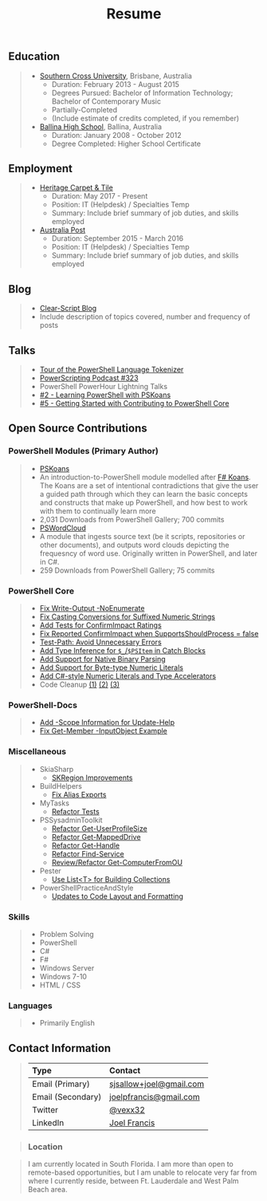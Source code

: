 ﻿---
layout: post
title: Resume
permalink: /resume/
---

## Education

> - [Southern Cross University](https://www.scu.edu.au/), Brisbane, Australia
>   - Duration: February 2013 - August 2015
>   - Degrees Pursued: Bachelor of Information Technology; Bachelor of Contemporary Music
>   - Partially-Completed
>   - (Include estimate of credits completed, if you remember)
> - [Ballina High School](https://ballina-h.schools.nsw.gov.au/), Ballina, Australia
>   - Duration: January 2008 - October 2012
>   - Degree Completed: Higher School Certificate


## Employment

> - [Heritage Carpet & Tile](http://www.heritageflooring.com/)
>   - Duration: May 2017 - Present
>   - Position: IT (Helpdesk) / Specialties Temp
>   - Summary: Include brief summary of job duties, and skills employed
> - [Australia Post](https://auspost.com.au/)
>   - Duration: September 2015 - March 2016
>   - Position: IT (Helpdesk) / Specialties Temp
>   - Summary: Include brief summary of job duties, and skills employed

## Blog

> - [Clear-Script Blog](http://joel.pwsh.ca/)
> - Include description of topics covered, number and frequency of posts

## Talks

> - [Tour of the PowerShell Language Tokenizer](https://www.youtube.com/watch?v=PxwHElPtD-0&t=627s)
> - [PowerScripting Podcast #323](https://powershell.org/2019/03/episode-323-powerscripting-podcast-joel-sallow/)
> - PowerShell PowerHour Lightning Talks
> - [#2 - Learning PowerShell with PSKoans](https://youtu.be/3Yq4sVWJrWo?t=54m)
> - [#5 - Getting Started with Contributing to PowerShell Core](https://youtu.be/kt-nrHbgTns?t=1h5m8s)

## Open Source Contributions

### PowerShell Modules (Primary Author)

> - [PSKoans](https://www.powershellgallery.com/packages/PSKoans/0.42.2)
> - An introduction-to-PowerShell module modelled after [F# Koans](https://github.com/ChrisMarinos/FSharpKoans). The Koans are a set of intentional contradictions that give the user a guided path through which they can learn the basic concepts and constructs that make up PowerShell, and how best to work with them to continually learn more
> - 2,031 Downloads from PowerShell Gallery; 700 commits
> - [PSWordCloud](https://www.powershellgallery.com/packages/PSWordCloud/2.1.0)
> - A module that ingests source text (be it scripts, repositories or other documents), and outputs word clouds depicting the frequesncy of word use. Originally written in PowerShell, and later in C#.
> - 259 Downloads from PowerShell Gallery; 75 commits

### PowerShell Core

> - [Fix Write-Output -NoEnumerate](https://github.com/PowerShell/PowerShell/pull/9069)
> - [Fix Casting Conversions for Suffixed Numeric Strings](https://github.com/PowerShell/PowerShell/pull/8681)
> - [Add Tests for ConfirmImpact Ratings](https://github.com/PowerShell/PowerShell/pull/8214)
> - [Fix Reported ConfirmImpact when SupportsShouldProcess = false](https://github.com/PowerShell/PowerShell/pull/8209)
> - [Test-Path: Avoid Unnecessary Errors](https://github.com/PowerShell/PowerShell/pull/8080)
> - [Add Type Inference for `$_`/`$PSItem` in Catch Blocks](https://github.com/PowerShell/PowerShell/pull/8020)
> - [Add Support for Native Binary Parsing](https://github.com/PowerShell/PowerShell/pull/7993)
> - [Add Support for Byte-type Numeric Literals](https://github.com/PowerShell/PowerShell/pull/7901)
> - [Add C#-style Numeric Literals and Type Accelerators](https://github.com/PowerShell/PowerShell/pull/7813)
> - Code Cleanup [(1)](https://github.com/PowerShell/PowerShell/pull/9074) [(2)](https://github.com/PowerShell/PowerShell/pull/9021) [(3)](https://github.com/PowerShell/PowerShell/pull/8683)

### PowerShell-Docs

> - [Add -Scope Information for Update-Help](https://github.com/MicrosoftDocs/PowerShell-Docs/pull/3527)
> - [Fix Get-Member -InputObject Example](https://github.com/MicrosoftDocs/PowerShell-Docs/pull/3373)

### Miscellaneous

> - SkiaSharp
>   - [SKRegion Improvements](https://github.com/mono/SkiaSharp/pull/788)
> - BuildHelpers
>   - [Fix Alias Exports](https://github.com/RamblingCookieMonster/BuildHelpers/pull/93)
> - MyTasks
>   - [Refactor Tests](https://github.com/jdhitsolutions/MyTasks/pull/34)
> - PSSysadminToolkit
>   - [Refactor Get-UserProfileSize](https://github.com/steviecoaster/PSSysadminToolkit/pull/39)
>   - [Refactor Get-MappedDrive](https://github.com/steviecoaster/PSSysadminToolkit/pull/34)
>   - [Refactor Get-Handle](https://github.com/steviecoaster/PSSysadminToolkit/pull/32)
>   - [Refactor Find-Service](https://github.com/steviecoaster/PSSysadminToolkit/pull/31)
>   - [Review/Refactor Get-ComputerFromOU](https://github.com/steviecoaster/PSSysadminToolkit/pull/21)
> - Pester
>   - [Use List\<T\> for Building Collections](https://github.com/pester/Pester/pull/1144)
> - PowerShellPracticeAndStyle
>   - [Updates to Code Layout and Formatting](https://github.com/PoshCode/PowerShellPracticeAndStyle/pull/115)

</details>

### Skills

> - Problem Solving
> - PowerShell
> - C#
> - F#
> - Windows Server
> - Windows 7-10
> - HTML / CSS

### Languages

> - Primarily English

## Contact Information

> | Type              | Contact                                                            |
> | :---------------- | :----------------------------------------------------------------- |
> | Email (Primary)   | sjsallow+joel@gmail.com                                            |
> | Email (Secondary) | joelpfrancis@gmail.com                                             |
> | Twitter           | [@vexx32](https://twitter.com/vexx32)                              |
> | LinkedIn          | [Joel Francis](https://www.linkedin.com/in/joel-francis-356539128) |

> ### Location

> I am currently located in South Florida. I am more than open to remote-based opportunities, but I am unable to relocate very far from where I currently reside, between Ft. Lauderdale and West Palm Beach area.
